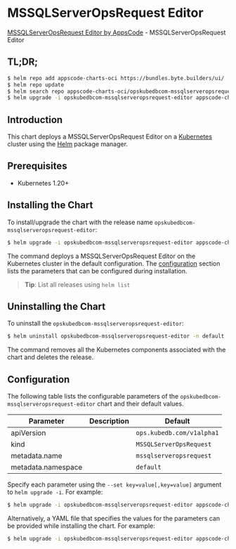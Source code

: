 # MSSQLServerOpsRequest Editor

[MSSQLServerOpsRequest Editor by AppsCode](https://appscode.com) - MSSQLServerOpsRequest Editor

## TL;DR;

```bash
$ helm repo add appscode-charts-oci https://bundles.byte.builders/ui/
$ helm repo update
$ helm search repo appscode-charts-oci/opskubedbcom-mssqlserveropsrequest-editor --version=v0.7.0
$ helm upgrade -i opskubedbcom-mssqlserveropsrequest-editor appscode-charts-oci/opskubedbcom-mssqlserveropsrequest-editor -n default --create-namespace --version=v0.7.0
```

## Introduction

This chart deploys a MSSQLServerOpsRequest Editor on a [Kubernetes](http://kubernetes.io) cluster using the [Helm](https://helm.sh) package manager.

## Prerequisites

- Kubernetes 1.20+

## Installing the Chart

To install/upgrade the chart with the release name `opskubedbcom-mssqlserveropsrequest-editor`:

```bash
$ helm upgrade -i opskubedbcom-mssqlserveropsrequest-editor appscode-charts-oci/opskubedbcom-mssqlserveropsrequest-editor -n default --create-namespace --version=v0.7.0
```

The command deploys a MSSQLServerOpsRequest Editor on the Kubernetes cluster in the default configuration. The [configuration](#configuration) section lists the parameters that can be configured during installation.

> **Tip**: List all releases using `helm list`

## Uninstalling the Chart

To uninstall the `opskubedbcom-mssqlserveropsrequest-editor`:

```bash
$ helm uninstall opskubedbcom-mssqlserveropsrequest-editor -n default
```

The command removes all the Kubernetes components associated with the chart and deletes the release.

## Configuration

The following table lists the configurable parameters of the `opskubedbcom-mssqlserveropsrequest-editor` chart and their default values.

|     Parameter      | Description |               Default                |
|--------------------|-------------|--------------------------------------|
| apiVersion         |             | <code>ops.kubedb.com/v1alpha1</code> |
| kind               |             | <code>MSSQLServerOpsRequest</code>   |
| metadata.name      |             | <code>mssqlserveropsrequest</code>   |
| metadata.namespace |             | <code>default</code>                 |


Specify each parameter using the `--set key=value[,key=value]` argument to `helm upgrade -i`. For example:

```bash
$ helm upgrade -i opskubedbcom-mssqlserveropsrequest-editor appscode-charts-oci/opskubedbcom-mssqlserveropsrequest-editor -n default --create-namespace --version=v0.7.0 --set apiVersion=ops.kubedb.com/v1alpha1
```

Alternatively, a YAML file that specifies the values for the parameters can be provided while
installing the chart. For example:

```bash
$ helm upgrade -i opskubedbcom-mssqlserveropsrequest-editor appscode-charts-oci/opskubedbcom-mssqlserveropsrequest-editor -n default --create-namespace --version=v0.7.0 --values values.yaml
```
